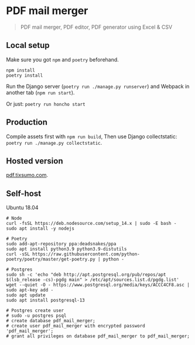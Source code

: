 # PDF mail merger

> PDF mail merger, PDF editor, PDF generator using Excel & CSV

## Local setup

Make sure you got `npm` and `poetry` beforehand.

```
npm install
poetry install
```

Run the Django server (`poetry run ./manage.py runserver`) and Webpack in another tab (`npm run start`).

Or just: `poetry run honcho start`


## Production

Compile assets first with `npm run build`,
Then use Django collectstatic: `poetry run ./manage.py collectstatic`.

## Hosted version

[pdf.tixsumo.com](https://pdf-mail-merger.tixsumo.com).


## Self-host

Ubuntu 18.04


```
# Node
curl -fsSL https://deb.nodesource.com/setup_14.x | sudo -E bash -
sudo apt install -y nodejs

# Poetry
sudo add-apt-repository ppa:deadsnakes/ppa
sudo apt install python3.9 python3.9-distutils
curl -sSL https://raw.githubusercontent.com/python-poetry/poetry/master/get-poetry.py | python -

# Postgres
sudo sh -c 'echo "deb http://apt.postgresql.org/pub/repos/apt $(lsb_release -cs)-pgdg main" > /etc/apt/sources.list.d/pgdg.list'
wget --quiet -O - https://www.postgresql.org/media/keys/ACCC4CF8.asc | sudo apt-key add -
sudo apt update
sudo apt install postgresql-13

# Postgres create user
# sudo -u postgres psql
# create database pdf_mail_merger;
# create user pdf_mail_merger with encrypted password 'pdf_mail_merger';
# grant all privileges on database pdf_mail_merger to pdf_mail_merger;
```
